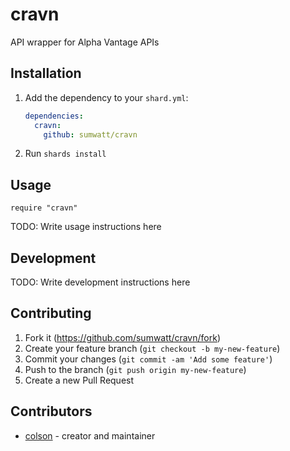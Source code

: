# cravn

API wrapper for Alpha Vantage APIs

## Installation

1. Add the dependency to your `shard.yml`:

   ```yaml
   dependencies:
     cravn:
       github: sumwatt/cravn
   ```

2. Run `shards install`

## Usage

```crystal
require "cravn"
```

TODO: Write usage instructions here

## Development

TODO: Write development instructions here

## Contributing

1. Fork it (<https://github.com/sumwatt/cravn/fork>)
2. Create your feature branch (`git checkout -b my-new-feature`)
3. Commit your changes (`git commit -am 'Add some feature'`)
4. Push to the branch (`git push origin my-new-feature`)
5. Create a new Pull Request

## Contributors

- [colson](https://github.com/sumwatt) - creator and maintainer

